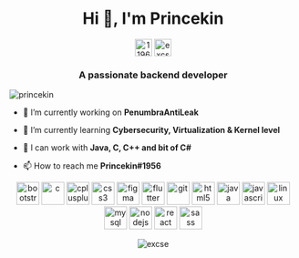 <h1 align="center">Hi 👋, I'm Princekin</h1>

<p align="center">
<a href="https://stackoverflow.com/users/11964587" target="blank"><img align="center" src="https://cdn.jsdelivr.net/npm/simple-icons@3.0.1/icons/stackoverflow.svg" alt="11964587" height="30" width="30" /></a>
<a href="https://www.youtube.com/channel/UCaPYxI15IQ0yL_Yw3PGY_VQ" target="blank"><img align="center" src="https://cdn.jsdelivr.net/npm/simple-icons@3.0.1/icons/youtube.svg" alt="excse" height="30" width="30" /></a>
</p>

<h3 align="center">A passionate backend developer</h3>
<p align="left"><img src="https://komarev.com/ghpvc/?username=princekin" alt="princekin"/></p>

- 🔭 I’m currently working on **PenumbraAntiLeak**

- 🌱 I’m currently learning **Cybersecurity, Virtualization & Kernel level**

- 💬 I can work with **Java, C, C++ and bit of C#**

- 📫 How to reach me **Princekin#1956**

<p align="center"><img src="https://devicons.github.io/devicon/devicon.git/icons/bootstrap/bootstrap-plain.svg" alt="bootstrap" width="40" height="40"/> <img src="https://devicons.github.io/devicon/devicon.git/icons/c/c-original.svg" alt="c" width="40" height="40"/> <img src="https://devicons.github.io/devicon/devicon.git/icons/cplusplus/cplusplus-original.svg" alt="cplusplus" width="40" height="40"/> <img src="https://devicons.github.io/devicon/devicon.git/icons/css3/css3-original-wordmark.svg" alt="css3" width="40" height="40"/> <img src="https://www.vectorlogo.zone/logos/figma/figma-icon.svg" alt="figma" width="40" height="40"/> <img src="https://www.vectorlogo.zone/logos/flutterio/flutterio-icon.svg" alt="flutter" width="40" height="40"/> <img src="https://www.vectorlogo.zone/logos/git-scm/git-scm-icon.svg" alt="git" width="40" height="40"/> <img src="https://devicons.github.io/devicon/devicon.git/icons/html5/html5-original-wordmark.svg" alt="html5" width="40" height="40"/> <img src="https://devicons.github.io/devicon/devicon.git/icons/java/java-original-wordmark.svg" alt="java" width="40" height="40"/> <img src="https://devicons.github.io/devicon/devicon.git/icons/javascript/javascript-original.svg" alt="javascript" width="40" height="40"/> <img src="https://devicons.github.io/devicon/devicon.git/icons/linux/linux-original.svg" alt="linux" width="40" height="40"/> <img src="https://devicons.github.io/devicon/devicon.git/icons/mysql/mysql-original-wordmark.svg" alt="mysql" width="40" height="40"/> <img src="https://devicons.github.io/devicon/devicon.git/icons/nodejs/nodejs-original-wordmark.svg" alt="nodejs" width="40" height="40"/> <img src="https://devicons.github.io/devicon/devicon.git/icons/react/react-original-wordmark.svg" alt="react" width="40" height="40"/> <img src="https://devicons.github.io/devicon/devicon.git/icons/sass/sass-original.svg" alt="sass" width="40" height="40"/></p>

<p align="center"><img src="https://github-readme-stats.vercel.app/api?username=princekin&show_icons=true" alt=excse /></p>
